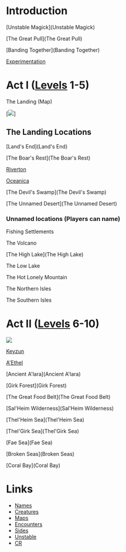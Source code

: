 # Introduction

[Unstable Magick](Unstable Magick)

[The Great Pull](The Great Pull)

[Banding Together](Banding Together)

[Experimentation](Experimentation)

# Act I ([Levels](Levels) 1-5)
The Landing (Map)

[<img src="https://juanvalencia.github.io/Unstable-Magick/img/landing.png">]

## The Landing Locations
[Land's End](Land's End)

[The Boar's Rest](The Boar's Rest)

[Riverton](Riverton)

[Oceanica](Oceanica)

[The Devil's Swamp](The Devil's Swamp)

[The Unnamed Desert](The Unnamed Desert)

### Unnamed locations (Players can name)
Fishing Settlements

The Volcano

[The High Lake](The High Lake)

The Low Lake

The Hot Lonely Mountain

The Northern Isles

The Southern Isles

# Act II ([Levels](Levels) 6-10)

<img src="https://juanvalencia.github.io/Unstable-Magick/krita.png">

[Keyzun](Keyzun)

[A'Ethel](A'Ethel)

[Ancient A'lara](Ancient A'lara)

[Girk Forest](Girk Forest)

[The Great Food Belt](The Great Food Belt)

[Sal'Heim Wilderness](Sal'Heim Wilderness)

[Thel'Heim Sea](Thel'Heim Sea)

[Thel'Girk Sea](Thel'Girk Sea)

[Fae Sea](Fae Sea)

[Broken Seas](Broken Seas)

[Coral Bay](Coral Bay)

# Links

* [Names](https://www.fantasynamegenerators.com/dnd-elf-names.php)
* [Creatures](https://www.aidedd.org/dnd-filters/monsters.php)
* [Maps](https://watabou.itch.io/)
* [Encounters](https://koboldplus.club/)
* [Sides](Sides)
* [Unstable](https://chartopia.d12dev.com/chart/561/)
* [CR](https://donjon.bin.sh/5e/calc/enc_size.html)